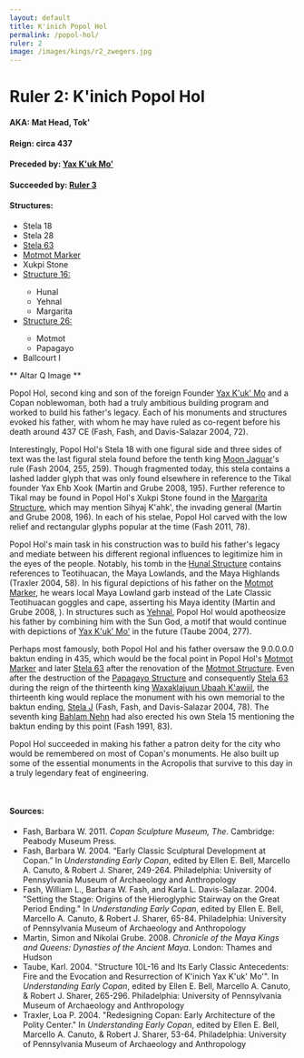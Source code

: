```yaml
---
layout: default
title: K'inich Popol Hol
permalink: /popol-hol/
ruler: 2
image: /images/kings/r2_zwegers.jpg
---
```


# Ruler 2: K'inich Popol Hol

#### <strong>AKA:</strong> Mat Head, Tok'
#### <strong>Reign:</strong> circa 437
#### <strong>Preceded by:</strong> <a href="{{site.baseurl}}/yax-kuk-mo">Yax K'uk Mo'</a>
#### <strong>Succeeded by:</strong> <a href="{{site.baseurl}}/ruler-3">Ruler 3</a>
#### <strong>Structures:</strong>
<ul>
<li>Stela 18</li>
<li>Stela 28</li>
<li><a href="{{site.baseurl}}/stela-63">Stela 63</a></li>
<li><a href="{{site.baseurl}}/motmot-marker">Motmot Marker</a></li>
<li>Xukpi Stone</li>
<li><a href="{{site.baseurl}}/structure-16">Structure 16:</a></li>
<ul>
<li>Hunal</li>
<li>Yehnal</li>
<li>Margarita</li>
</ul>
<li><a href="{{site.baseurl}}/structure-26">Structure 26:</a></li>
<ul>
<li>Motmot</li>
<li>Papagayo</li>
</ul>
<li>Ballcourt I</li>
</ul>

** Altar Q Image **

Popol Hol, second king and son of the foreign Founder <a href="{{site.baseurl}}/yax-kuk-mo">Yax K'uk' Mo</a> and a Copan noblewoman, both had a truly ambitious building program and worked to build his father's legacy. Each of his monuments and structures evoked his father, with whom he may have ruled as co-regent before his death around 437 CE (Fash, Fash, and Davis-Salazar 2004, 72).

Interestingly, Popol Hol's Stela 18 with one figural side and three sides of text was the last figural stela found before the tenth king <a href="{{site.baseurl}}/moon-jaguar">Moon Jaguar</a>'s rule (Fash 2004, 255, 259). Though fragmented today, this stela contains a lashed ladder glyph that was only found elsewhere in reference to the Tikal founder Yax Ehb Xook (Martin and Grube 2008, 195). Further reference to Tikal may be found in Popol Hol's Xukpi Stone found in the <a href="{{site.baseurl}}/structure-16">Margarita Structure</a>, which may mention Sihyaj K'ahk', the invading general (Martin and Grube 2008, 196). In each of his stelae, Popol Hol carved with the low relief and rectangular glyphs popular at the time (Fash 2011, 78).

Popol Hol's main task in his construction was to build his father's legacy and mediate between his different regional influences to legitimize him in the eyes of the people. Notably, his tomb in the <a href="{{site.baseurl}}/structure-16">Hunal Structure</a> contains references to Teotihuacan, the Maya Lowlands, and the Maya Highlands (Traxler 2004, 58). In his figural depictions of his father on the <a href="{{site.baseurl}}/motmot-marker">Motmot Marker</a>, he wears local Maya Lowland garb instead of the Late Classic Teotihuacan goggles and cape, asserting his Maya identity (Martin and Grube 2008, ). In structures such as <a href="{{site.baseurl}}/structure-16">Yehnal</a>, Popol Hol would apotheosize his father by combining him with the Sun God, a motif that would continue with depictions of <a href="{{site.baseurl}}/yax-kuk-mo">Yax K'uk' Mo'</a> in the future (Taube 2004, 277).

Perhaps most famously, both Popol Hol and his father oversaw the 9.0.0.0.0 baktun ending in 435, which would be the focal point in Popol Hol's <a href="{{site.baseurl}}/motmot-marker">Motmot Marker</a> and later <a href="{{site.baseurl}}/stela-63">Stela 63</a> after the renovation of the <a href="{{site.baseurl}}/structure-26">Motmot Structure</a>. Even after the destruction of the <a href="{{site.baseurl}}/structure-26">Papagayo Structure</a> and consequently  <a href="{{site.baseurl}}/stela-63">Stela 63</a> during the reign of the thirteenth king <a href="{{site.baseurl}}/waxaklajuun-ubaah-kawiil">Waxaklajuun Ubaah K'awiil</a>, the thirteenth king would replace the monument with his own memorial to the baktun ending, <a href="{{site.baseurl}}/stela-j">Stela J</a> (Fash, Fash, and Davis-Salazar 2004, 78). The seventh king <a href="{{site.baseurl}}/bahlam-nehn">Bahlam Nehn</a> had also erected his own Stela 15 mentioning the baktun ending by this point (Fash 1991, 83).  

Popol Hol succeeded in making his father a patron deity for the city who would be remembered on most of Copan's monuments. He also built up some of the essential monuments in the Acropolis that survive to this day in a truly legendary feat of engineering.  

<br>

#### <strong>Sources:</strong>
<ul>
<li>Fash, Barbara W. 2011. <cite>Copan Sculpture Museum, The</cite>. Cambridge:
    Peabody Museum Press.</li>
<li>Fash, Barbara W. 2004. “Early Classic Sculptural Development at Copan.” In <cite>Understanding Early Copan</cite>, edited by Ellen E. Bell, Marcello A. Canuto, & Robert J. Sharer, 249-264. Philadelphia: University of Pennsylvania Museum of Archaeology and Anthropology</li>
<li>Fash, William L., Barbara W. Fash, and Karla L. Davis-Salazar. 2004.
    "Setting the Stage: Origins of the Hieroglyphic Stairway on the Great Period Ending." In <cite>Understanding Early Copan</cite>, edited by Ellen E. Bell, Marcello A. Canuto, & Robert J. Sharer, 65-84. Philadelphia: University of Pennsylvania Museum of Archaeology and Anthropology</li>
<li>Martin, Simon and Nikolai Grube. 2008. <cite>Chronicle of the Maya Kings and
    Queens: Dynasties of the Ancient Maya.</cite> London: Thames and Hudson</li>
<li>Taube, Karl. 2004. "Structure 10L-16 and Its Early Classic Antecedents: Fire and the Evocation and Resurrection of K'inich Yax K'uk' Mo'". In <cite>Understanding Early Copan</cite>, edited by Ellen E. Bell, Marcello A. Canuto, & Robert J. Sharer, 265-296. Philadelphia: University of Pennsylvania Museum of Archaeology and Anthropology</li>
<li>Traxler, Loa P. 2004. "Redesigning Copan: Early Architecture of the Polity Center." In <cite>Understanding Early Copan</cite>, edited by Ellen E. Bell, Marcello A. Canuto, & Robert J. Sharer, 53-64. Philadelphia: University of Pennsylvania Museum of Archaeology and Anthropology</li>
</ul>
